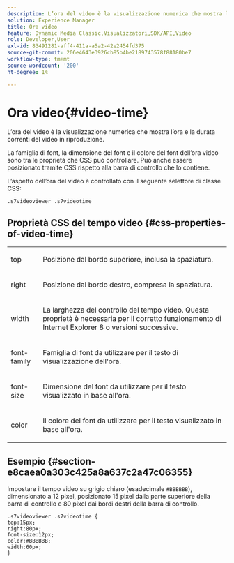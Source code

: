 ```yaml
---
description: L’ora del video è la visualizzazione numerica che mostra l’ora e la durata correnti del video in riproduzione.
solution: Experience Manager
title: Ora video
feature: Dynamic Media Classic,Visualizzatori,SDK/API,Video
role: Developer,User
exl-id: 83491281-aff4-411a-a5a2-42e2454fd375
source-git-commit: 206e4643e3926cb85b4be2189743578f88180be7
workflow-type: tm+mt
source-wordcount: '200'
ht-degree: 1%

---
```


# Ora video{#video-time}

L’ora del video è la visualizzazione numerica che mostra l’ora e la durata correnti del video in riproduzione.

<!--<a id="section_061E550C1C1D4DB2BD663A898895B38C"></a>-->

La famiglia di font, la dimensione del font e il colore del font dell’ora video sono tra le proprietà che CSS può controllare. Può anche essere posizionato tramite CSS rispetto alla barra di controllo che lo contiene.

L’aspetto dell’ora del video è controllato con il seguente selettore di classe CSS:

```
.s7videoviewer .s7videotime
```

## Proprietà CSS del tempo video {#css-properties-of-video-time}

<table id="table_C48C56E696304C9BAFEE71BA9EA9A174"> 
 <tbody> 
  <tr> 
   <td colname="col1"> <p> <span class="codeph"> top  </span> </p> </td> 
   <td colname="col2"> <p>Posizione dal bordo superiore, inclusa la spaziatura. </p> </td> 
  </tr> 
  <tr> 
   <td colname="col1"> <p> <span class="codeph"> right  </span> </p> </td> 
   <td colname="col2"> <p>Posizione dal bordo destro, compresa la spaziatura. </p> </td> 
  </tr> 
  <tr> 
   <td colname="col1"> <p> <span class="codeph"> width </span> </p> </td> 
   <td colname="col2"> <p> La larghezza del controllo del tempo video. Questa proprietà è necessaria per il corretto funzionamento di Internet Explorer 8 o versioni successive. </p> </td> 
  </tr> 
  <tr> 
   <td colname="col1"> <p> <span class="codeph"> font-family  </span> </p> </td> 
   <td colname="col2"> <p>Famiglia di font da utilizzare per il testo di visualizzazione dell'ora. </p> </td> 
  </tr> 
  <tr> 
   <td colname="col1"> <p> <span class="codeph"> font-size  </span> </p> </td> 
   <td colname="col2"> <p>Dimensione del font da utilizzare per il testo visualizzato in base all'ora. </p> </td> 
  </tr> 
  <tr> 
   <td colname="col1"> <p> <span class="codeph"> color </span> </p> </td> 
   <td colname="col2"> <p>Il colore del font da utilizzare per il testo visualizzato in base all'ora. </p> </td> 
  </tr> 
 </tbody> 
</table>

## Esempio {#section-e8caea0a303c425a8a637c2a47c06355}

Impostare il tempo video su grigio chiaro (esadecimale `#BBBBBB`), dimensionato a 12 pixel, posizionato 15 pixel dalla parte superiore della barra di controllo e 80 pixel dai bordi destri della barra di controllo.

```
.s7videoviewer .s7videotime { 
top:15px; 
right:80px; 
font-size:12px; 
color:#BBBBBB; 
width:60px;  
}
```
